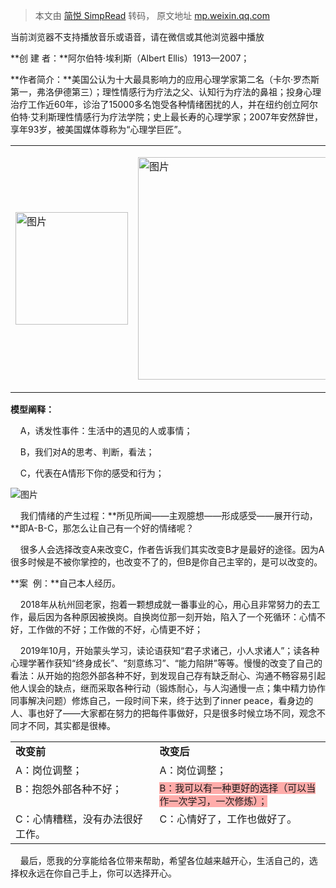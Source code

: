 > 本文由 [简悦 SimpRead](http://ksria.com/simpread/) 转码， 原文地址 [mp.weixin.qq.com](https://mp.weixin.qq.com/s/taOWz4zvPWDbdhLQ3Ejp_w)

当前浏览器不支持播放音乐或语音，请在微信或其他浏览器中播放

**创 建 者：**阿尔伯特·埃利斯（Albert Ellis）1913—2007；   

**作者简介：**美国公认为十大最具影响力的应用心理学家第二名（卡尔·罗杰斯第一，弗洛伊德第三）；理性情感行为疗法之父、认知行为疗法的鼻祖；投身心理治疗工作近60年，诊治了15000多名饱受各种情绪困扰的人，并在纽约创立阿尔伯特·艾利斯理性情感行为疗法学院；史上最长寿的心理学家；2007年安然辞世，享年93岁，被美国媒体尊称为“心理学巨匠”。

<table data-darkmode-bgimage-16250231194183="1" data-darkmode-color-16250231194183="#191919" style="visibility: visible;"><tbody data-darkmode-bgimage-16250231194183="1" data-darkmode-color-16250231194183="#191919" style="visibility: visible;"><tr data-darkmode-bgimage-16250231194183="1" data-darkmode-color-16250231194183="#191919" style="visibility: visible;"><td data-darkmode-bgimage-16250231194183="1" data-darkmode-color-16250231194183="#191919" style="visibility: visible;"><p data-darkmode-bgimage-16250231194183="1" data-darkmode-color-16250231194183="#191919" style="visibility: visible;"><img data-ratio="1.4055555555555554" data-src="https://mmbiz.qpic.cn/mmbiz_jpg/jcaz6ywGICU9ESib8nHMibL9ia7SdzOgBib3UF9jhFibzjdjkNsxaGYFLl1o6XKwYmN4c3bDSwplujBmtcJUmwPJXJQ/640?wx_fmt=jpeg" data-type="jpeg" data-w="180" _width="180px" data-darkmode-bgimage-16250231194183="1" data-darkmode-color-16250231194183="#191919" style="visibility: visible !important; width: 180px !important; height: auto !important;" class="" src="https://mmbiz.qpic.cn/mmbiz_jpg/jcaz6ywGICU9ESib8nHMibL9ia7SdzOgBib3UF9jhFibzjdjkNsxaGYFLl1o6XKwYmN4c3bDSwplujBmtcJUmwPJXJQ/640?wx_fmt=jpeg&amp;tp=webp&amp;wxfrom=5&amp;wx_lazy=1&amp;wx_co=1" crossorigin="anonymous" alt="图片" data-fail="0"></p></td><td data-darkmode-bgimage-16250231194183="1" data-darkmode-color-16250231194183="#191919" style="visibility: visible;" class=""><p data-darkmode-bgimage-16250231194183="1" data-darkmode-color-16250231194183="#191919" style="visibility: visible;"><img data-ratio="1" data-src="https://mmbiz.qpic.cn/mmbiz_jpg/jcaz6ywGICU9ESib8nHMibL9ia7SdzOgBib35VOTzhCxClauuiacptS2VMsCRBnGjMbqW9rHXa8olhU3o4GHkNq4dIg/640?wx_fmt=jpeg" data-type="jpeg" data-w="350" style="visibility: visible !important; width: 356px !important; height: auto !important;" _width="356px" data-darkmode-bgimage-16250231194183="1" data-darkmode-color-16250231194183="#191919" class="" src="https://mmbiz.qpic.cn/mmbiz_jpg/jcaz6ywGICU9ESib8nHMibL9ia7SdzOgBib35VOTzhCxClauuiacptS2VMsCRBnGjMbqW9rHXa8olhU3o4GHkNq4dIg/640?wx_fmt=jpeg&amp;tp=webp&amp;wxfrom=5&amp;wx_lazy=1&amp;wx_co=1" crossorigin="anonymous" alt="图片" data-fail="0"></p></td></tr></tbody></table>

**模型阐释：**

    A，诱发性事件：生活中的遇见的人或事情；

    B，我们对A的思考、判断，看法；

    C，代表在A情形下你的感受和行为；   

![图片](https://mmbiz.qpic.cn/mmbiz_png/jcaz6ywGICU9ESib8nHMibL9ia7SdzOgBib3fGPO9FGsI4tvMibfeNwlSDt5wRSNFj08OfnTMGehYu3ypcrtEB8RDXA/640?wx_fmt=png&tp=webp&wxfrom=5&wx_lazy=1&wx_co=1)

    我们情绪的产生过程：**所见所闻——主观臆想——形成感受——展开行动，**即A-B-C，那怎么让自己有一个好的情绪呢？

    很多人会选择改变A来改变C，作者告诉我们其实改变B才是最好的途径。因为A很多时候是不被你掌控的，也改变不了的，但B是你自己主宰的，是可以改变的。

**案  例：**自己本人经历。

    2018年从杭州回老家，抱着一颗想成就一番事业的心，用心且非常努力的去工作，最后因为各种原因被换岗。自换岗位那一刻开始，陷入了一个死循环：心情不好，工作做的不好；工作做的不好，心情更不好；

    2019年10月，开始蒙头学习，读论语获知“君子求诸己，小人求诸人”；读各种心理学著作获知“终身成长”、“刻意练习”、“能力陷阱”等等。慢慢的改变了自己的看法：从开始的抱怨外部各种不好，到发现自己存有缺乏耐心、沟通不畅容易引起他人误会的缺点，继而采取各种行动（锻炼耐心，与人沟通慢一点；集中精力协作同事解决问题）修炼自己，一段时间下来，终于达到了inner peace，看身边的人、事也好了——大家都在努力的把每件事做好，只是很多时候立场不同，观念不同才不同，其实都是很棒。

<table interlaced="disabled" data-darkmode-bgimage-16250231194183="1" data-darkmode-color-16250231194183="#191919"><tbody data-darkmode-bgimage-16250231194183="1" data-darkmode-color-16250231194183="#191919"><tr data-darkmode-bgimage-16250231194183="1" data-darkmode-color-16250231194183="#191919"><td width="241.33333333333334" valign="top" style="word-break: break-all;" data-darkmode-bgimage-16250231194183="1" data-darkmode-color-16250231194183="#191919"><section style="line-height: normal;" data-darkmode-bgimage-16250231194183="1" data-darkmode-color-16250231194183="#191919"><strong data-darkmode-bgimage-16250231194183="1" data-darkmode-color-16250231194183="#191919">改变前<br data-darkmode-bgimage-16250231194183="1" data-darkmode-color-16250231194183="#191919"></strong></section></td><td width="292.3333333333333" valign="top" style="word-break: break-all;" data-darkmode-bgimage-16250231194183="1" data-darkmode-color-16250231194183="#191919"><section style="line-height: normal;" data-darkmode-bgimage-16250231194183="1" data-darkmode-color-16250231194183="#191919"><strong data-darkmode-bgimage-16250231194183="1" data-darkmode-color-16250231194183="#191919">改变后<br data-darkmode-bgimage-16250231194183="1" data-darkmode-color-16250231194183="#191919"></strong></section></td></tr><tr data-darkmode-bgimage-16250231194183="1" data-darkmode-color-16250231194183="#191919"><td width="243.33333333333334" valign="top" style="word-break: break-all;" data-darkmode-bgimage-16250231194183="1" data-darkmode-color-16250231194183="#191919"><section style="line-height: normal;" data-darkmode-bgimage-16250231194183="1" data-darkmode-color-16250231194183="#191919">A：岗位调整；</section></td><td width="292.3333333333333" valign="top" style="word-break: break-all;" data-darkmode-bgimage-16250231194183="1" data-darkmode-color-16250231194183="#191919"><section style="line-height: normal;" data-darkmode-bgimage-16250231194183="1" data-darkmode-color-16250231194183="#191919">A：岗位调整；</section></td></tr><tr data-darkmode-bgimage-16250231194183="1" data-darkmode-color-16250231194183="#191919"><td width="243.33333333333334" valign="top" style="word-break: break-all;" data-darkmode-bgimage-16250231194183="1" data-darkmode-color-16250231194183="#191919"><section style="line-height: normal;" data-darkmode-bgimage-16250231194183="1" data-darkmode-color-16250231194183="#191919">B：抱怨外部各种不好；</section></td><td width="292.3333333333333" valign="top" style="word-break: break-all;" data-darkmode-bgimage-16250231194183="1" data-darkmode-color-16250231194183="#191919"><section style="line-height: normal;" data-darkmode-bgimage-16250231194183="1" data-darkmode-color-16250231194183="#191919"><span style="font-size: 15px;background-color: rgb(255, 172, 170);" data-darkmode-color-16250231194183="#191919" data-darkmode-bgcolor-16250231194183="rgb(247, 166, 164)" data-darkmode-original-bgcolor-16250231194183="#fff|rgb(255, 172, 170)" data-style="font-size: 15px; background-color: rgb(255, 172, 170);" class="js_darkmode__1">B：我可以有一种更好的选择（可以当作一次学习，一次修炼）；</span></section></td></tr><tr data-darkmode-bgimage-16250231194183="1" data-darkmode-color-16250231194183="#191919"><td width="243.33333333333334" valign="top" style="word-break: break-all;" data-darkmode-bgimage-16250231194183="1" data-darkmode-color-16250231194183="#191919"><section style="line-height: normal;" data-darkmode-bgimage-16250231194183="1" data-darkmode-color-16250231194183="#191919">C：心情糟糕，没有办法很好工作。</section></td><td width="292.3333333333333" valign="top" style="word-break: break-all;" data-darkmode-bgimage-16250231194183="1" data-darkmode-color-16250231194183="#191919"><section style="line-height: normal;" data-darkmode-bgimage-16250231194183="1" data-darkmode-color-16250231194183="#191919">C：心情好了，工作也做好了。</section></td></tr></tbody></table>

    最后，愿我的分享能给各位带来帮助，希望各位越来越开心，生活自己的，选择权永远在你自己手上，你可以选择开心。